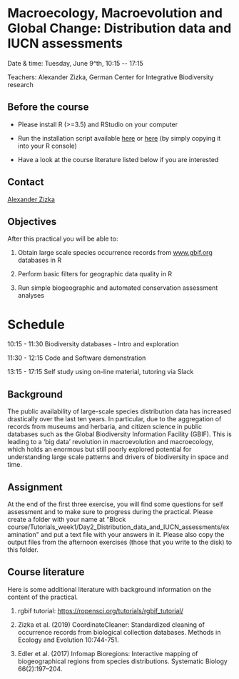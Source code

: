 # Macroecology, Macroevolution and Global Change: Distribution data and IUCN assessments

Date & time: Tuesday, June 9^th, 10:15 -- 17:15 

Teachers: Alexander Zizka, German Center for Integrative Biodiversity research

## Before the course

- Please install R (>=3.5) and RStudio on your computer

- Run the installation script available [here]() or [here]() (by simply copying it into your R console) 

- Have a look at the course literature listed below if you are interested

## Contact
[Alexander Zizka](mailto:alexander.zizka@idiv.de)

## Objectives
After this practical you will be able to:

1. Obtain large scale species occurrence records from www.gbif.org databases in R 

2. Perform basic filters for geographic data quality in R

3. Run simple biogeographic and automated conservation assessment analyses

# Schedule
10:15 - 11:30 Biodiversity databases - Intro and exploration

11:30 - 12:15 Code and Software demonstration

13:15 - 17:15 Self study using on-line material, tutoring via Slack

## Background
The public availability of large-scale species distribution data has increased drastically over the last ten years. In particular, due to the aggregation of records from museums and herbaria, and citizen science in public databases such as the Global Biodiversity Information Facility (GBIF). This is leading to a ‘big data’ revolution in macroevolution and macroecology, which holds an enormous but still poorly explored potential for understanding large scale patterns and drivers of biodiversity in space and time.

## Assignment
At the end of the first three exercise, you will find some questions for self assessment and to make sure to progress during the practical. Please create a folder with your name at "Block course/Tutorials_week1/Day2_Distribution_data_and_IUCN_assessments/examination" and put a text file with your answers in it. Please also copy the output files from the afternoon exercises (those that you write to the disk) to this folder.

## Course literature
Here is some additional literature with background information on the content of the practical.

1. rgbif tutorial: https://ropensci.org/tutorials/rgbif_tutorial/

2. Zizka et al. (2019) CoordinateCleaner: Standardized cleaning of occurrence records from biological collection databases. Methods in Ecology and Evolution 10:744-751.

3. Edler et al. (2017) Infomap Bioregions: Interactive mapping of biogeographical regions from species distributions. Systematic Biology 66(2):197–204.
